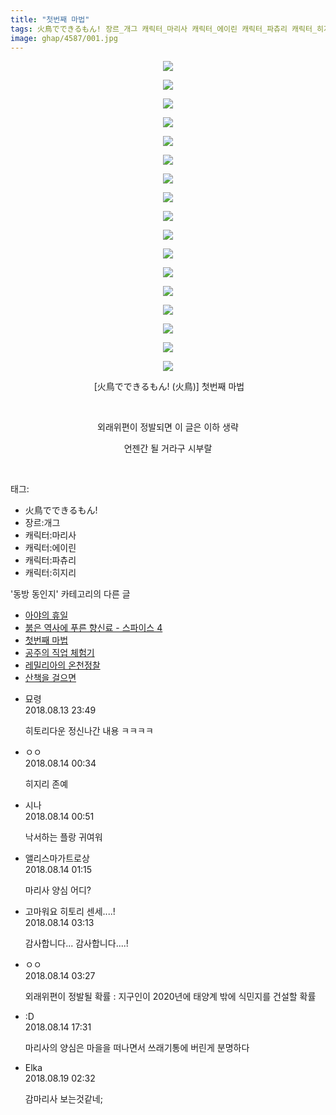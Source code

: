 ```yaml
---
title: "첫번째 마법"
tags: 火鳥でできるもん! 장르_개그 캐릭터_마리사 캐릭터_에이린 캐릭터_파츄리 캐릭터_히지리 火鳥 동방_동인지
image: ghap/4587/001.jpg
---
```

<div class="article">
<p style="text-align: center; clear: none; float: none;"><img src="{{ site.nasurl }}/ghap/4587/001.jpg"/></p>
<p style="text-align: center; clear: none; float: none;"><img src="{{ site.nasurl }}/ghap/4587/002.jpg"/></p>
<p style="text-align: center; clear: none; float: none;"><img src="{{ site.nasurl }}/ghap/4587/003.jpg"/></p>
<p style="text-align: center; clear: none; float: none;"><img src="{{ site.nasurl }}/ghap/4587/004.jpg"/></p>
<p style="text-align: center; clear: none; float: none;"><img src="{{ site.nasurl }}/ghap/4587/005.jpg"/></p>
<p style="text-align: center; clear: none; float: none;"><img src="{{ site.nasurl }}/ghap/4587/006.jpg"/></p>
<p style="text-align: center; clear: none; float: none;"><img src="{{ site.nasurl }}/ghap/4587/007.jpg"/></p>
<p style="text-align: center; clear: none; float: none;"><img src="{{ site.nasurl }}/ghap/4587/008.jpg"/></p>
<p style="text-align: center; clear: none; float: none;"><img src="{{ site.nasurl }}/ghap/4587/009.jpg"/></p>
<p style="text-align: center; clear: none; float: none;"><img src="{{ site.nasurl }}/ghap/4587/010.jpg"/></p>
<p style="text-align: center; clear: none; float: none;"><img src="{{ site.nasurl }}/ghap/4587/011.jpg"/></p>
<p style="text-align: center; clear: none; float: none;"><img src="{{ site.nasurl }}/ghap/4587/012.jpg"/></p>
<p style="text-align: center; clear: none; float: none;"><img src="{{ site.nasurl }}/ghap/4587/013.jpg"/></p>
<p style="text-align: center; clear: none; float: none;"><img src="{{ site.nasurl }}/ghap/4587/014.jpg"/></p>
<p style="text-align: center; clear: none; float: none;"><img src="{{ site.nasurl }}/ghap/4587/015.jpg"/></p>
<p style="text-align: center; clear: none; float: none;"><img src="{{ site.nasurl }}/ghap/4587/016.jpg"/></p>
<p style="text-align: center; clear: none; float: none;"><img src="{{ site.nasurl }}/ghap/4587/017.jpg"/></p>
<p style="text-align: center; clear: none; float: none;"> [火鳥でできるもん! (火鳥)] 첫번째 마법</p>
<p style="text-align: center; clear: none; float: none;"><br/></p>
<p style="text-align: center; clear: none; float: none;">외래위편이 정발되면 이 글은 이하 생략</p>
<p style="text-align: center; clear: none; float: none;">언젠간 될 거라구 시부랄</p>
<p><br/></p>
</div><div class="tagTrail">
<p>태그: </p>
<ul>
<li>火鳥でできるもん!</li>
<li>장르:개그</li>
<li>캐릭터:마리사</li>
<li>캐릭터:에이린</li>
<li>캐릭터:파츄리</li>
<li>캐릭터:히지리</li>
</ul>
</div><div class="another">
<p>'동방 동인지' 카테고리의 다른 글</p>
<ul>
<li><a href="/2018-08-16-ghap_4591">아야의 휴일</a></li>
<li><a href="/2018-08-13-ghap_4590">붉은 역사에 푸른 향신료 - 스파이스 4</a></li>
<li><a href="/2018-08-13-ghap_4587">첫번째 마법</a></li>
<li><a href="/2018-08-13-ghap_4585">공주의 직업 체험기</a></li>
<li><a href="/2018-08-13-ghap_4584">레밀리아의 온천정찰</a></li>
<li><a href="/2018-08-13-ghap_4583">산책을 걸으면</a></li>
</ul>
</div><div class="cb_module cb_fluid">
<div class="cb_wrt cb_profile">
<div class="comment">
<ul>
<li class="cb_thumb_off" id="comment15307680">
<div class="cb_comment_area">
<div class="cb_info_area">
<div class="cb_section">
<span class="cb_nick_name">묘령</span>
</div>
<div class="cb_section">
<span class="cb_date">2018.08.13 23:49 </span>
</div>
</div>
<div class="cb_dsc_comment">
<p class="cb_dsc">
											히토리다운 정신나간 내용 ㅋㅋㅋㅋ
										</p>
</div>
</div></li>
<li class="cb_thumb_off" id="comment15307703">
<div class="cb_comment_area">
<div class="cb_info_area">
<div class="cb_section">
<span class="cb_nick_name">ㅇㅇ</span>
</div>
<div class="cb_section">
<span class="cb_date">2018.08.14 00:34 </span>
</div>
</div>
<div class="cb_dsc_comment">
<p class="cb_dsc">
											히지리 존예
										</p>
</div>
</div></li>
<li class="cb_thumb_off" id="comment15307716">
<div class="cb_comment_area">
<div class="cb_info_area">
<div class="cb_section">
<span class="cb_nick_name">시나</span>
</div>
<div class="cb_section">
<span class="cb_date">2018.08.14 00:51 </span>
</div>
</div>
<div class="cb_dsc_comment">
<p class="cb_dsc">
											낙서하는 플랑 귀여워
										</p>
</div>
</div></li>
<li class="cb_thumb_off" id="comment15307728">
<div class="cb_comment_area">
<div class="cb_info_area">
<div class="cb_section">
<span class="cb_nick_name">앨리스마가트로상</span>
</div>
<div class="cb_section">
<span class="cb_date">2018.08.14 01:15 </span>
</div>
</div>
<div class="cb_dsc_comment">
<p class="cb_dsc">
											마리사 양심 어디?
										</p>
</div>
</div></li>
<li class="cb_thumb_off" id="comment15307812">
<div class="cb_comment_area">
<div class="cb_info_area">
<div class="cb_section">
<span class="cb_nick_name">고마워요 히토리 센세....!</span>
</div>
<div class="cb_section">
<span class="cb_date">2018.08.14 03:13 </span>
</div>
</div>
<div class="cb_dsc_comment">
<p class="cb_dsc">
											감사합니다... 감사합니다....!
										</p>
</div>
</div></li>
<li class="cb_thumb_off" id="comment15307821">
<div class="cb_comment_area">
<div class="cb_info_area">
<div class="cb_section">
<span class="cb_nick_name">ㅇㅇ</span>
</div>
<div class="cb_section">
<span class="cb_date">2018.08.14 03:27 </span>
</div>
</div>
<div class="cb_dsc_comment">
<p class="cb_dsc">
											외래위편이 정발될 확률 : 지구인이 2020년에 태양계 밖에 식민지를 건설할 확률
										</p>
</div>
</div></li>
<li class="cb_thumb_off" id="comment15308352">
<div class="cb_comment_area">
<div class="cb_info_area">
<div class="cb_section">
<span class="cb_nick_name">:D</span>
</div>
<div class="cb_section">
<span class="cb_date">2018.08.14 17:31 </span>
</div>
</div>
<div class="cb_dsc_comment">
<p class="cb_dsc">
											마리사의 양심은 마을을 떠나면서 쓰래기통에 버린게 분명하다
										</p>
</div>
</div></li>
<li class="cb_thumb_off" id="comment15311797">
<div class="cb_comment_area">
<div class="cb_info_area">
<div class="cb_section">
<span class="cb_nick_name">Elka</span>
</div>
<div class="cb_section">
<span class="cb_date">2018.08.19 02:32 </span>
</div>
</div>
<div class="cb_dsc_comment">
<p class="cb_dsc">
											감마리사 보는것같네;
										</p>
</div>
</div></li>
</ul>
</div>
</div><!-- commentList close -->
</div>